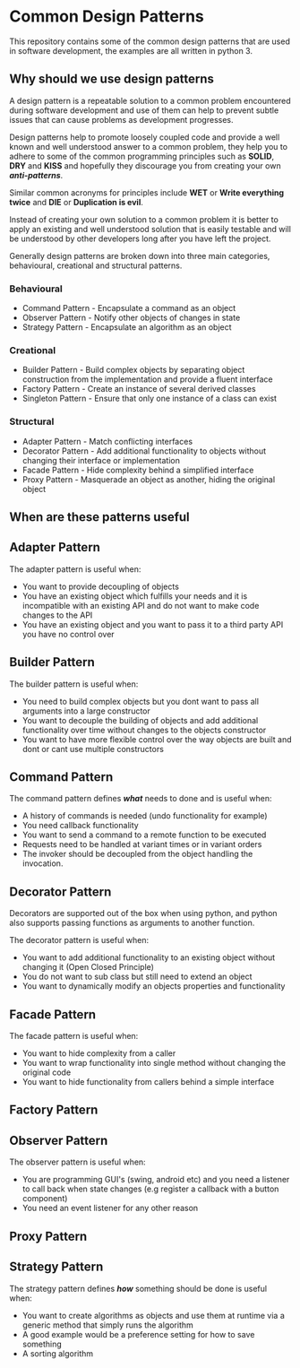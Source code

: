 # Common Design Patterns

This repository contains some of the common design patterns that are used in software development, the examples are all written in python 3.

## Why should we use design patterns

A design pattern is a repeatable solution to a common problem encountered during software development and use of them can help to prevent subtle issues that can cause problems as development progresses.

Design patterns help to promote loosely coupled code and provide a well known and well understood answer to a common problem, they help you to adhere to some of the common programming principles such as **SOLID**, **DRY** and **KISS** and hopefully they discourage you from creating your own ***anti-patterns***. 

Similar common acronyms  for principles include **WET** or **Write everything twice** and **DIE** or **Duplication is evil**.

Instead of creating your own solution to a common problem it is better to apply an existing and well understood solution that is easily testable and will be understood by other developers long after you have left the project.

Generally design patterns are broken down into three main categories, behavioural, creational and structural patterns.

### Behavioural

* Command Pattern - Encapsulate a command as an object
* Observer Pattern - Notify other objects of changes in state
* Strategy Pattern - Encapsulate an algorithm as an object

### Creational

* Builder Pattern - Build complex objects by separating object construction from the implementation and provide a fluent interface
* Factory Pattern - Create an instance of several derived classes
* Singleton Pattern - Ensure that only one instance of a class can exist

### Structural

* Adapter Pattern - Match conflicting interfaces
* Decorator Pattern - Add additional functionality to objects without changing their interface or implementation
* Facade Pattern - Hide complexity behind a simplified interface
* Proxy Pattern - Masquerade an object as another, hiding the original object

## When are these patterns useful

## Adapter Pattern

The adapter pattern is useful when:

* You want to provide decoupling of objects
* You have an existing object which fulfills your needs and it is incompatible with an existing API and do not want to make code changes to the API
* You have an existing object and you want to pass it to a third party API you have no control over

## Builder Pattern

The builder pattern is useful when:

* You need to build complex objects but you dont want to pass all arguments into a large constructor
* You want to decouple the building of objects and add additional functionality over time without changes to the objects constructor
* You want to have more flexible control over the way objects are built and dont or cant use multiple constructors

## Command Pattern

The command pattern defines ***what*** needs to done and is useful when:

* A history of commands is needed (undo functionality for example)
* You need callback functionality
* You want to send a command to a remote function to be executed
* Requests need to be handled at variant times or in variant orders
* The invoker should be decoupled from the object handling the invocation.

## Decorator Pattern

Decorators are supported out of the box when using python, and python also supports passing functions as arguments to another function.

The decorator pattern is useful when:

* You want to add additional functionality to an existing object without changing it (Open Closed Principle)
* You do not want to sub class but still need to extend an object
* You want to dynamically modify an objects properties and functionality

## Facade Pattern

The facade pattern is useful when:

* You want to hide complexity from a caller
* You want to wrap functionality into single method without changing the original code
* You want to hide functionality from callers behind a simple interface

## Factory Pattern

## Observer Pattern

The observer pattern is useful when:

* You are programming GUI's (swing, android etc) and you need a listener to call back when state changes (e.g register a callback with a button component)
* You need an event listener for any other reason

## Proxy Pattern

## Strategy Pattern

The strategy pattern defines ***how*** something should be done is useful when:

* You want to create algorithms as objects and use them at runtime via a generic method that simply runs the algorithm
* A good example would be a preference setting for how to save something
* A sorting algorithm

